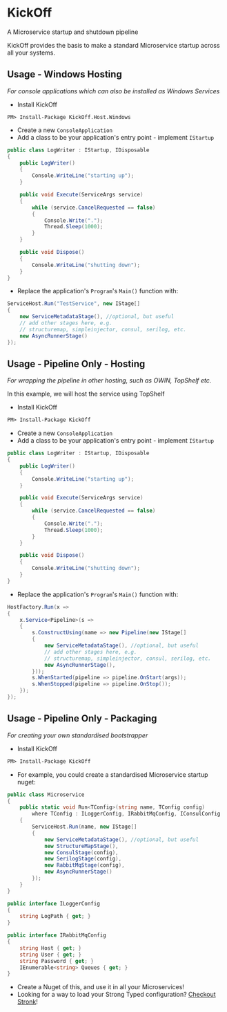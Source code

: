 # KickOff
A Microservice startup and shutdown pipeline

KickOff provides the basis to make a standard Microservice startup across all your systems.


## Usage - Windows Hosting
*For console applications which can also be installed as Windows Services*

* Install KickOff
```
PM> Install-Package KickOff.Host.Windows
```
* Create a new `ConsoleApplication`
* Add a class to be your application's entry point - implement `IStartup`
```csharp
public class LogWriter : IStartup, IDisposable
{
	public LogWriter()
	{
		Console.WriteLine("starting up");
	}

	public void Execute(ServiceArgs service)
	{
		while (service.CancelRequested == false)
		{
			Console.Write(".");
			Thread.Sleep(1000);
		}
	}

	public void Dispose()
	{
		Console.WriteLine("shutting down");
	}
}
```
* Replace the application's `Program`'s `Main()` function with:
```csharp
ServiceHost.Run("TestService", new IStage[]
{
    new ServiceMetadataStage(), //optional, but useful
    // add other stages here, e.g.
    // structuremap, simpleinjector, consul, serilog, etc.
	new AsyncRunnerStage()
});
```


## Usage - Pipeline Only - Hosting
*For wrapping the pipeline in other hosting, such as OWIN, TopShelf etc.*

In this example, we will host the service using TopShelf

* Install KickOff
```ps
PM> Install-Package KickOff
```
* Create a new `ConsoleApplication`
* Add a class to be your application's entry point - implement `IStartup`
```csharp
public class LogWriter : IStartup, IDisposable
{
	public LogWriter()
	{
		Console.WriteLine("starting up");
	}

	public void Execute(ServiceArgs service)
	{
		while (service.CancelRequested == false)
		{
			Console.Write(".");
			Thread.Sleep(1000);
		}
	}

	public void Dispose()
	{
		Console.WriteLine("shutting down");
	}
}
```
* Replace the application's `Program`'s `Main()` function with:
```csharp
HostFactory.Run(x =>
{
	x.Service<Pipeline>(s =>
	{
		s.ConstructUsing(name => new Pipeline(new IStage[]
		{
            new ServiceMetadataStage(), //optional, but useful
            // add other stages here, e.g.
            // structuremap, simpleinjector, consul, serilog, etc.
			new AsyncRunnerStage(),
		}));
		s.WhenStarted(pipeline => pipeline.OnStart(args));
		s.WhenStopped(pipeline => pipeline.OnStop());
	});
});
```

## Usage - Pipeline Only - Packaging
*For creating your own standardised bootstrapper*

* Install KickOff
```ps
PM> Install-Package KickOff
```
* For example, you could create a standardised Microservice startup nuget:
```csharp
public class Microservice
{
    public static void Run<TConfig>(string name, TConfig config)
        where TConfig : ILoggerConfig, IRabbitMqConfig, IConsulConfig
    {
        ServiceHost.Run(name, new IStage[]
        {
            new ServiceMetadataStage(), //optional, but useful
            new StructureMapStage(),
            new ConsulStage(config),
            new SerilogStage(config),
            new RabbitMqStage(config),
            new AsyncRunnerStage()
        });
    }
}

public interface ILoggerConfig
{
    string LogPath { get; }
}

public interface IRabbitMqConfig
{
    string Host { get; }
    string User { get; }
    string Password { get; }
    IEnumerable<string> Queues { get; }
}
```
* Create a Nuget of this, and use it in all your Microservices!
* Looking for a way to load your Strong Typed configuration? [Checkout Stronk](github.com/pondidum/stronk/)!
